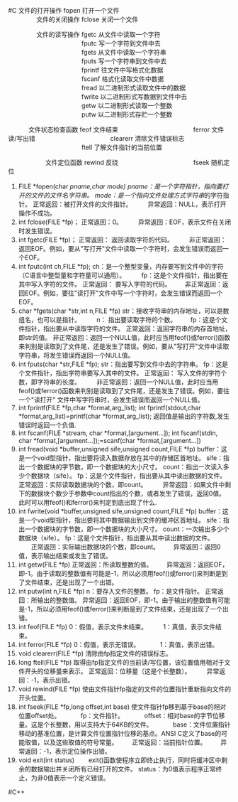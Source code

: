 #C
        文件的打开操作  fopen 打开一个文件  
　　 　　 文件的关闭操作 fclose 关闭一个文件  

　　 　　 文件的读写操作 fgetc 从文件中读取一个字符
　　 　　 　　　　　　　 fputc 写一个字符到文件中去
　　 　　 　　　　　　　 fgets 从文件中读取一个字符串
　　 　　 　　　　　　　 fputs 写一个字符串到文件中去
　　 　　 　　　　　　　 fprintf 往文件中写格式化数据
　　 　　 　　　　　　　 fscanf 格式化读取文件中数据
　　 　　 　　　　　　　 fread 以二进制形式读取文件中的数据
　　 　　 　　　　　　　 fwrite 以二进制形式写数据到文件中去
　　 　　 　　　　　　　 getw 以二进制形式读取一个整数
　　 　　 　　　　　　　 putw 以二进制形式存贮一个整数

　　 　文件状态检查函数 feof 文件结束
　　 　　 　　　　　　　 ferror 文件读/写出错
　　 　　 　　　　　　　 clearerr 清除文件错误标志
　　 　　 　　　　　　　 ftell 了解文件指针的当前位置

　　　　　　文件定位函数 rewind 反绕
　　 　　 　　　　　　　 fseek 随机定位
1. FILE *fopen(char *pname,char *mode) 
    pname：是一个字符指针，指向要打开的文件的文件名字符串。
    mode：是一个指向文件处理方式*字符串*的字符指针。
    正常返回：被打开文件的文件指针。
　　 异常返回：NULL，表示打开操作不成功。
2. int fclose(FILE *fp)；
    正常返回：0。
　　 异常返回：EOF，表示文件在关闭时发生错误。
3. int fgetc(FILE *fp)；
     正常返回： 返回读取字符的代码。
　　  非正常返回：返回EOF。例如，要从"写打开"文件中读取一个字符时，会发生错误而返回一个EOF。
4. int fputc(int ch,FILE *fp);
    ch：是一个整型变量，内存要写到文件中的字符（C语言中整型量和字符量可以通用）。
　 　fp：这是个文件指针，指出要在其中写入字符的文件。
    正常返回： 要写入字符的代码。
　　非正常返回：返回EOF。例如，要往"读打开"文件中写一个字符时，会发生错误而返回一个EOF。
5. char *fgets(char *str,int n,FILE *fp)
    str：接收字符串的内存地址，可以是数组名，也可以是指针。
　　 n： 指出要读取字符的个数。
　　fp：这是个文件指针，指出要从中读取字符的文件。
    正常返回：返回字符串的内存首地址，即str的值。
    非正常返回：返回一个NULL值，此时应当用feof()或ferror()函数来判别是读取到了文件尾，还是发生了错误。例如，要从"写打开"文件中读取字符串，将发生错误而返回一个NULL值。
6. int fputs(char *str,FILE *fp);
    str：指出要写到文件中去的字符串。
    fp：这是个文件指针，指出字符串要写入其中的文件。
    正常返回： 写入文件的字符个数，即字符串的长度。
　　 非正常返回：返回一个NULL值，此时应当用feof()或ferror()函数来判别是读取到了文件尾，还是发生了错误。例如，要往一个"读打开" 文件中写字符串时，会发生错误而返回一个NULL值。
7. int fprintf(FILE *fp,char *format,arg_list);
    int fprintf(stdout,char *format,arg_list)=printf(char *format,arg_list);
    返回值是输出的字符数,发生错误时返回一个负值.
8. int fscanf(FILE *stream, char *format,[argument...]);
    int fscanf(stdin, char *format,[argument...]);=scanf(char *format,[argument...])
8. int fread(void *buffer,unsigned sife,unsigned count,FILE *fp)
    buffer：这是一个void型指针，指出要将读入数据存放在其中的存储区首地址。
    sife：指出一个数据块的字节数，即一个数据块的大小尺寸。
    count：指出一次读入多少个数据块（sife）。
    fp：这是个文件指针，指出要从其中读出数据的文件。
    正常返回：实际读取数据块的个数，即count。
　　 异常返回：如果文件中剩下的数据块个数少于参数中count指出的个数，或者发生了错误，返回0值。此时可以用feof()和ferror()来判定到底出现了什么.
9. int fwrite(void *buffer,unsigned sife,unsigned count,FILE *fp)
    buffer：这是一个void型指针，指出要将其中数据输出到文件的缓冲区首地址。
    sife：指出一个数据块的字节数，即一个数据块的大小尺寸。
    count：一次输出多少个数据块（sife）。
    fp：这是个文件指针，指出要从其中读出数据的文件。
　　正常返回：实际输出数据块的个数，即count。
　　异常返回：返回0值，表示输出结束或发生了错误。
10. int getw(FILE *fp)
   正常返回：所读取整数的值。
　　异常返回：返回EOF，即-1。由于读取的整数值有可能是-1，所以必须用feof()或ferror()来判断是到了文件结束，还是出现了一个出错。
11. int putw(int n,FILE *fp)
    n：要存入文件的整数。
    fp：是文件指针。
    正常返回：所输出的整数值。
    异常返回：返回EOF，即-1。由于输出的整数值有可能是-1，所以必须用feof()或ferror()来判断是到了文件结束，还是出现了一个出错。
12. int feof(FILE *fp)
    0：假值，表示文件未结束。
　　 1：真值，表示文件结束。
13. int ferror(FILE *fp)
     0：假值，表示无错误。
　　　1：真值，表示出错。
14. void clearerr(FILE *fp)
    清除由fp指定文件的错误标志。
15. long ftell(FILE *fp)  取得由fp指定文件的当前读/写位置，该位置值用相对于文件开头的位移量来表示。
    正常返回：位移量（这是个长整数）。
　　 异常返回：-1，表示出错。
16. void rewind(FILE *fp)
    使由文件指针fp指定的文件的位置指针重新指向文件的开头位置。
17. int fseek(FILE *fp,long offset,int base)
    使文件指针fp移到基于base的相对位置offset处。
　　　fp：文件指针。
　　　offset：相对base的字节位移量。这是个长整数，用以支持大于64KB的文件。
　　　base：文件位置指针移动的基准位置，是计算文件位置指针位移的基点。ANSI C定义了base的可能取值，以及这些取值的符号常量。
　　正常返回：当前指针位置。
　　异常返回：-1，表示定位操作出错。
18. void exit(int status)
　　exit()函数使程序立即终止执行，同时将缓冲区中剩余的数据输出并关闭所有已经打开的文件。
    status：为0值表示程序正常终止，为非0值表示一个定义错误。

#C++